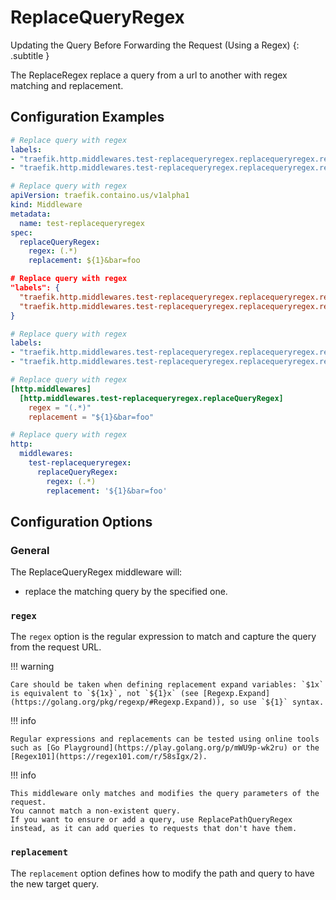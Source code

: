 # ReplaceQueryRegex

Updating the Query Before Forwarding the Request (Using a Regex)
{: .subtitle }

<!--
TODO: add schema
-->

The ReplaceRegex replace a query from a url to another with regex matching and replacement.

## Configuration Examples

```yaml tab="Docker"
# Replace query with regex
labels:
- "traefik.http.middlewares.test-replacequeryregex.replacequeryregex.regex=(.*)"
- "traefik.http.middlewares.test-replacequeryregex.replacequeryregex.replacement=$${1}&bar=foo"
```

```yaml tab="Kubernetes"
# Replace query with regex
apiVersion: traefik.containo.us/v1alpha1
kind: Middleware
metadata:
  name: test-replacequeryregex
spec:
  replaceQueryRegex:
    regex: (.*)
    replacement: ${1}&bar=foo
```

```json tab="Marathon"
# Replace query with regex
"labels": {
  "traefik.http.middlewares.test-replacequeryregex.replacequeryregex.regex": "(.*)",
  "traefik.http.middlewares.test-replacequeryregex.replacequeryregex.replacement": "${1}&bar=foo"
}
```

```yaml tab="Rancher"
# Replace query with regex
labels:
- "traefik.http.middlewares.test-replacequeryregex.replacequeryregex.regex=(.*)"
- "traefik.http.middlewares.test-replacequeryregex.replacequeryregex.replacement=${1}&bar=foo"
```

```toml tab="File (TOML)"
# Replace query with regex
[http.middlewares]
  [http.middlewares.test-replacequeryregex.replaceQueryRegex]
    regex = "(.*)"
    replacement = "${1}&bar=foo"
```

```yaml tab="File (YAML)"
# Replace query with regex
http:
  middlewares:
    test-replacequeryregex:
      replaceQueryRegex:
        regex: (.*)
        replacement: '${1}&bar=foo'
```

## Configuration Options

### General

The ReplaceQueryRegex middleware will:

- replace the matching query by the specified one.

### `regex`

The `regex` option is the regular expression to match and capture the query from the request URL.

!!! warning

    Care should be taken when defining replacement expand variables: `$1x` is equivalent to `${1x}`, not `${1}x` (see [Regexp.Expand](https://golang.org/pkg/regexp/#Regexp.Expand)), so use `${1}` syntax.

!!! info

    Regular expressions and replacements can be tested using online tools such as [Go Playground](https://play.golang.org/p/mWU9p-wk2ru) or the [Regex101](https://regex101.com/r/58sIgx/2).
    
!!! info

    This middleware only matches and modifies the query parameters of the request.
    You cannot match a non-existent query.
    If you want to ensure or add a query, use ReplacePathQueryRegex instead, as it can add queries to requests that don't have them.
    
### `replacement`

The `replacement` option defines how to modify the path and query to have the new target query.
